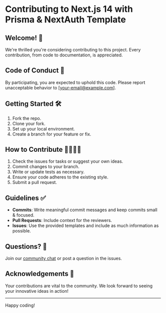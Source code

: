 # Contributing to Next.js 14 with Prisma & NextAuth Template

## Welcome! 🎉

We're thrilled you're considering contributing to this project. Every contribution, from code to documentation, is appreciated.

## Code of Conduct 📜

By participating, you are expected to uphold this code. Please report unacceptable behavior to [your-email@example.com].

## Getting Started 🛠

1. Fork the repo.
2. Clone your fork.
3. Set up your local environment.
4. Create a branch for your feature or fix.

## How to Contribute 👩‍💻👨‍💻

1. Check the issues for tasks or suggest your own ideas.
2. Commit changes to your branch.
3. Write or update tests as necessary.
4. Ensure your code adheres to the existing style.
5. Submit a pull request.

## Guidelines ✅

- **Commits**: Write meaningful commit messages and keep commits small & focused.
- **Pull Requests**: Include context for the reviewers.
- **Issues**: Use the provided templates and include as much information as possible.

## Questions? 💬

Join our [community chat](#) or post a question in the issues.

## Acknowledgements 🙏

Your contributions are vital to the community. We look forward to seeing your innovative ideas in action!

---

Happy coding!
